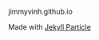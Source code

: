 jimmyvinh.github.io

<p>Made with <a href="https://github.com/nrandecker/particle/">Jekyll Particle</a></p>